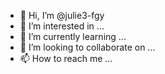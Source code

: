 - 👋 Hi, I’m @julie3-fgy
- 👀 I’m interested in ...
- 🌱 I’m currently learning ...
- 💞️ I’m looking to collaborate on ...
- 📫 How to reach me ...

<!---
julie3-fgy/julie3-fgy is a ✨ special ✨ repository because its `README.md` (this file) appears on your GitHub profile.
You can click the Preview link to take a look at your changes.
--->
